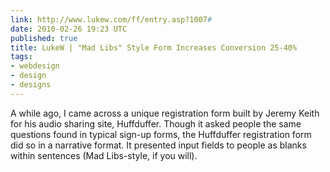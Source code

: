 ```yaml
---
link: http://www.lukew.com/ff/entry.asp?1007#
date: 2010-02-26 19:23 UTC
published: true
title: LukeW | "Mad Libs" Style Form Increases Conversion 25-40%
tags:
- webdesign
- design
- designs
---
```


A while ago, I came across a unique registration form built by Jeremy Keith for his audio sharing site, Huffduffer. Though it asked people the same questions found in typical sign-up forms, the Huffduffer registration form did so in a narrative format. It presented input fields to people as blanks within sentences (Mad Libs-style, if you will).
